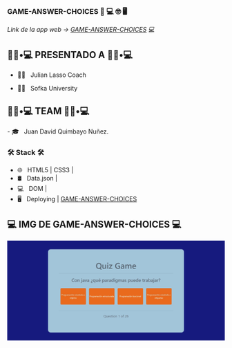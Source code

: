  ### GAME-ANSWER-CHOICES 👋 💻 🤓 🖥

<p>
 
</p>


<p><em> Link de la app web -> <a href="https://game-answer-choices.vercel.app/"> GAME-ANSWER-CHOICES</a> 💻 </br>
</em></p>

<h2> 👨🏻•💻  PRESENTADO A 👨🏻•💻 </h2>

- 👨‍💻 &nbsp; Julian Lasso Coach 

- 👨‍💻 &nbsp; Sofka University 

<h2> 👨🏻•💻  TEAM 👨🏻•💻 </h2>
- 🎓 &nbsp; Juan David Quimbayo Nuñez.


<h3>🛠 Stack 🛠 </h3>

- 🌐 &nbsp; HTML5 | CSS3 |
- 🛢 &nbsp; Data.json | 
- 💻 &nbsp; DOM |
- 🖥 &nbsp; Deploying | <a href="https://game-answer-choices.vercel.app/"> GAME-ANSWER-CHOICES</a>


<h2>💻 IMG DE GAME-ANSWER-CHOICES 💻</h2>

<img src="https://github.com/JDQN/GAME-ANSWER-CHOICES/blob/main/img1.jpeg?raw=true" />

